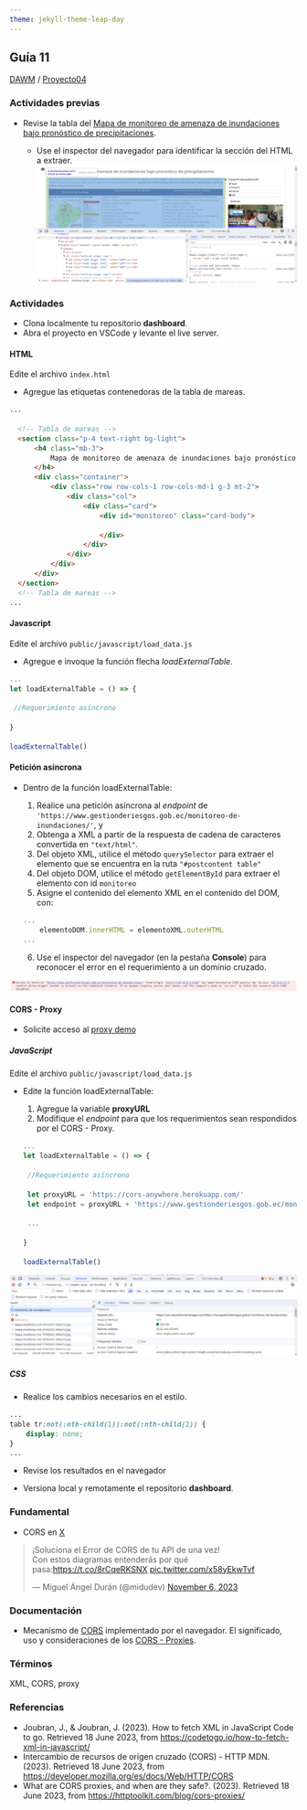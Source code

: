 ```yaml
---
theme: jekyll-theme-leap-day
---
```


## Guía 11

[DAWM](/DAWM/) / [Proyecto04](/DAWM/proyectos/2023/proyecto04)

### Actividades previas

* Revise la tabla del [Mapa de monitoreo de amenaza de inundaciones bajo pronóstico de precipitaciones](https://www.gestionderiesgos.gob.ec/monitoreo-de-inundaciones/).

	- Use el inspector del navegador para identificar la sección del HTML a extraer. 
  	![docs](imagenes/inspector_gestion.png)

 
### Actividades

* Clona localmente tu repositorio **dashboard**.
* Abra el proyecto en VSCode y levante el live server.

#### HTML

Edite el archivo `index.html`

* Agregue las etiquetas contenedoras de la tabla de mareas.

```html
...

  <!-- Tabla de mareas -->
  <section class="p-4 text-right bg-light">
      <h4 class="mb-3">
          Mapa de monitoreo de amenaza de inundaciones bajo pronóstico de precipitaciones
      </h4>
      <div class="container">
          <div class="row row-cols-1 row-cols-md-1 g-3 mt-2">
              <div class="col">
                  <div class="card">
                      <div id="monitoreo" class="card-body">
                          
                      </div>
                  </div>
              </div>
          </div>
      </div>
  </section>
  <!-- Tabla de mareas -->
...
```

#### Javascript

Edite el archivo `public/javascript/load_data.js`

* Agregue e invoque la función flecha _loadExternalTable_.

```typescript
... 
let loadExternalTable = () => {
  
 //Requerimiento asíncrono

}

loadExternalTable()
```

#### Petición asíncrona

* Dentro de la función loadExternalTable:
	
	1. Realice una petición asíncrona al _endpoint_ de `'https://www.gestionderiesgos.gob.ec/monitoreo-de-inundaciones/'`, y
	2. Obtenga a XML a partir de la respuesta de cadena de caracteres convertida en `"text/html"`. 
	3. Del objeto XML, utilice el método `querySelector` para extraer el elemento que se encuentra en la ruta `"#postcontent table"`
	4. Del objeto DOM, utilice el método `getElementById` para extraer el elemento con id `monitoreo`
	5. Asigne el contenido del elemento XML en el contenido del DOM, con:

	```typescript
	...
		elementoDOM.innerHTML = elementoXML.outerHTML
	...
	```

	6. Use el inspector del navegador (en la pestaña **Console**) para reconocer el error en el requerimiento a un dominio cruzado. 

![cors](imagenes/cors_gestion.png)


#### CORS - Proxy

* Solicite acceso al [proxy demo](https://cors-anywhere.herokuapp.com/corsdemo)

##### JavaScript

Edite el archivo `public/javascript/load_data.js`

* Edite la función loadExternalTable:
	
	1. Agregue la variable **proxyURL**
	2. Modifique el _endpoint_ para que los requerimientos sean respondidos por el CORS - Proxy.

	```typescript
	... 
	let loadExternalTable = () => {
	  
	 //Requerimiento asíncrono

	 let proxyURL = 'https://cors-anywhere.herokuapp.com/'
	 let endpoint = proxyURL + 'https://www.gestionderiesgos.gob.ec/monitoreo-de-inundaciones/'

	 ...

	}

	loadExternalTable()
	```

![proxygestion](imagenes/proxygestion.png)

##### CSS

* Realice los cambios necesarios en el estilo.

```css
...
table tr:not(:nth-child(1)):not(:nth-child(2)) {
    display: none;
}
...
```

* Revise los resultados en el navegador

* Versiona local y remotamente el repositorio **dashboard**.


### Fundamental

* CORS en [X](https://twitter.com/midudev/status/1721516493995716680)

<blockquote class="twitter-tweet"><p lang="es" dir="ltr">¡Soluciona el Error de CORS de tu API de una vez!<br>Con estos diagramas entenderás por qué pasa:<a href="https://t.co/8rCqeRKSNX">https://t.co/8rCqeRKSNX</a> <a href="https://t.co/x58yEkwTvf">pic.twitter.com/x58yEkwTvf</a></p>&mdash; Miguel Ángel Durán (@midudev) <a href="https://twitter.com/midudev/status/1721516493995716680?ref_src=twsrc%5Etfw">November 6, 2023</a></blockquote> <script async src="https://platform.twitter.com/widgets.js" charset="utf-8"></script>

### Documentación

* Mecanismo de [CORS](https://developer.mozilla.org/es/docs/Web/HTTP/CORS) implementado por el navegador. El significado, uso y consideraciones de los [CORS - Proxies](https://httptoolkit.com/blog/cors-proxies/).

### Términos

XML, CORS, proxy

### Referencias

* Joubran, J., & Joubran, J. (2023). How to fetch XML in JavaScript  Code to go. Retrieved 18 June 2023, from https://codetogo.io/how-to-fetch-xml-in-javascript/
* Intercambio de recursos de origen cruzado (CORS) - HTTP MDN. (2023). Retrieved 18 June 2023, from https://developer.mozilla.org/es/docs/Web/HTTP/CORS
* What are CORS proxies, and when are they safe?. (2023). Retrieved 18 June 2023, from https://httptoolkit.com/blog/cors-proxies/